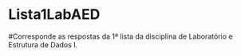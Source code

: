 # Lista1LabAED

#Corresponde as respostas da 1ª lista da disciplina de Laboratório e Estrutura de Dados I.

